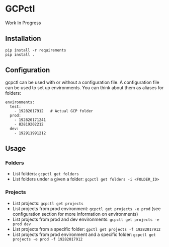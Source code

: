 # GCPctl

Work In Progress

## Installation

```
pip install -r requirements
pip install .
```

## Configuration

gcpctl can be used with or without a configuration file.
A configuration file can be used to set up environments. You can think about them as aliases for folders:

```
environments:
  test:
    - 19282017912   # Actual GCP folder
  prod:
    - 192820171241
    - 82819202212
  dev:
    - 192911991212
```

## Usage

### Folders

* List folders: `gcpctl get folders`
* List folders under a given a folder: `gcpctl get folders -i <FOLDER_ID>`

### Projects

* List projects: `gcpctl get projects`
* List projects from prod environment: `gcpctl get projects -e prod` (see configuration section for more information on environments)
* List projects from prod and dev environments: `gcpctl get projects -e prod dev`
* List projects from a specific folder: `gpctl get projects -f 19282017912`
* List projects from prod environment and a specific folder: `gcpctl get projects -e prod -f 19282017912`
